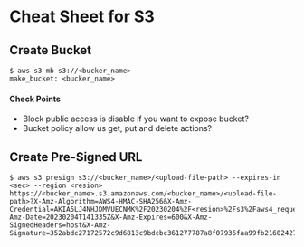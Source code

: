 # Cheat Sheet for S3

## Create Bucket

````shell
$ aws s3 mb s3://<bucker_name>
make_bucket: <bucker_name>
````

#### Check Points

* Block public access is disable if you want to expose bucket?
* Bucket policy allow us get, put and delete actions?

## Create Pre-Signed URL

````shell
$ aws s3 presign s3://<bucker_name>/<upload-file-path> --expires-in <sec> --region <resion>
https://<bucker_name>.s3.amazonaws.com/<bucker_name>/<upload-file-path>?X-Amz-Algorithm=AWS4-HMAC-SHA256&X-Amz-Credential=AKIA5LJ4NHJDMVUECNMK%2F20230204%2F<resion>%2Fs3%2Faws4_request&X-Amz-Date=20230204T141335Z&X-Amz-Expires=600&X-Amz-SignedHeaders=host&X-Amz-Signature=352abdc27172572c9d6813c9bdcbc361277787a8f07936faa99fb216024277a0
````
